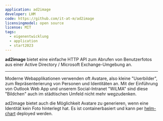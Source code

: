 ```yaml
---
application: ad2image
developer: LHM
code: https://github.com/it-at-m/ad2image
licensingmodel: open source
license: MIT
tags:
  - eigenentwicklung
  - application
  - start2023
---
```


**ad2image** bietet eine einfache HTTP API zum Abrufen von Benutzerfotos aus einer Active Directory / Microsoft Exchange-Umgebung an.

---

Moderne Webapplikationen verwenden oft Avatare, also kleine "Userbilder", zum Repräsenterierung von Personen und Identitäten an.
Mit der Einführung von Outlook Web App und unserem Social-Intranet "WiLMA" sind diese "Bildchen" auch im städtischen Umfeld nicht mehr wegzudenken.

ad2image bietet auch die Möglichkeit Avatare zu generieren, wenn eine Identität kein Foto hinterlegt hat.
Es ist containerbasiert und kann per [helm-chart](https://github.com/it-at-m/helm-charts/tree/main/charts/ad2image) deployed werden.
